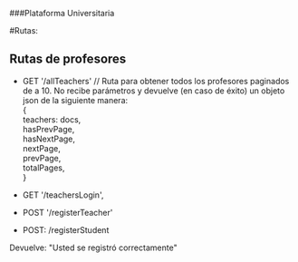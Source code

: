 ###Plataforma Universitaria

#Rutas:

## Rutas de profesores

- GET '/allTeachers' // Ruta para obtener todos los profesores paginados de a 10. No recibe parámetros y devuelve (en caso de éxito) un objeto json de la siguiente manera: <br />
{ <br />
    teachers: docs,<br />
    hasPrevPage,<br />
    hasNextPage,<br />
    nextPage,<br />
    prevPage,<br />
    totalPages,<br />
  }<br />
- GET '/teachersLogin',
- POST '/registerTeacher'

- POST: /registerStudent

Devuelve: "Usted se registró correctamente"
